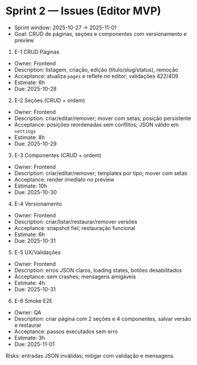 # Sprint 2 — Issues (Editor MVP)

- Sprint window: 2025-10-27 → 2025-11-01
- Goal: CRUD de páginas, seções e componentes com versionamento e preview

1) E-1 CRUD Páginas
- Owner: Frontend
- Description: listagem, criação, edição (título/slug/status), remoção
- Acceptance: atualiza `pages` e reflete no editor; validações 422/409
- Estimate: 6h
- Due: 2025-10-28

2) E-2 Seções (CRUD + ordem)
- Owner: Frontend
- Description: criar/editar/remover; mover com setas; posição persistente
- Acceptance: posições reordenadas sem conflitos; JSON válido em `settings`
- Estimate: 8h
- Due: 2025-10-29

3) E-3 Componentes (CRUD + ordem)
- Owner: Frontend
- Description: criar/editar/remover; templates por tipo; mover com setas
- Acceptance: render imediato no preview
- Estimate: 10h
- Due: 2025-10-30

4) E-4 Versionamento
- Owner: Frontend
- Description: criar/listar/restaurar/remover versões
- Acceptance: snapshot fiel; restauração funcional
- Estimate: 6h
- Due: 2025-10-31

5) E-5 UX/Validações
- Owner: Frontend
- Description: erros JSON claros, loading states, botões desabilitados
- Acceptance: sem crashes; mensagens amigáveis
- Estimate: 4h
- Due: 2025-10-31

6) E-6 Smoke E2E
- Owner: QA
- Description: criar página com 2 seções e 4 componentes, salvar versão e restaurar
- Acceptance: passos executados sem erro
- Estimate: 3h
- Due: 2025-11-01

Risks: entradas JSON inválidas; mitigar com validação e mensagens.

